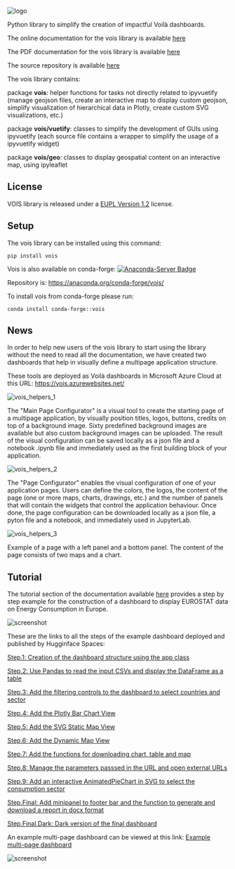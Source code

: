 ![logo](https://jeodpp.jrc.ec.europa.eu/services/shared/pngs/vois.png)

Python library to simplify the creation of impactful Voilà dashboards.

The online documentation for the vois library is available [here](https://vois.readthedocs.io/en/latest/1_intro.html)

The PDF documentation for the vois library is available [here](https://vois.readthedocs.io/_/downloads/en/latest/pdf/)

The source repository is available [here](https://code.europa.eu/jrc-bdap/vois)


The vois library contains:

package **vois**: helper functions for tasks not directly related to ipyvuetify (manage geojson files, create an interactive map to display custom geojson, simplify visualization of hierarchical data in Plotly, create custom SVG visualizations, etc.)

package **vois/vuetify**: classes to simplify the development of GUIs using ipyvuetify (each source file contains a wrapper to simplify the usage of a ipyvuetify widget)

package **vois/geo**: classes to display geospatial content on an interactive map, using ipyleaflet


## License

VOIS library is released under a
[EUPL Version 1.2](https://joinup.ec.europa.eu/collection/eupl/eupl-text-eupl-12) license.


## Setup

The vois library can be installed using this command:

`pip install vois`

Vois is also available on conda-forge: [![Anaconda-Server Badge](https://anaconda.org/conda-forge/vois/badges/version.svg)](https://anaconda.org/conda-forge/vois)

Repository is: https://anaconda.org/conda-forge/vois/

To install vois from conda-forge please run:

`conda install conda-forge::vois`


## News

In order to help new users of the vois library to start using the library without the need to read all the documentation, we have created two dashboards that help in visually define a multipage application structure.

These tools are deployed as Voilà dashboards in Microsoft Azure Cloud at this URL: https://vois.azurewebsites.net/

![vois_helpers_1](https://daigio.it/JRC/images/vois_helpers_1.png)

The "Main Page Configurator" is a visual tool to create the starting page of a multipage application, by visually position titles, logos, buttons, credits on top of a background image. Sixty predefined background images are available but also custom background images can be uploaded. The result of the visual configuration can be saved locally as a json file and a notebook .ipynb file and immediately used as the first building block of your application.

![vois_helpers_2](https://daigio.it/JRC/images/vois_helpers_2.png)

The "Page Configurator" enables the visual configuration of one of your application pages. Users can define the colors, the logos, the content of the page (one or more maps, charts, drawings, etc.) and the number of panels that will contain the widgets that control the application behaviour. Once done, the page configuration can be downloaded locally as a json file, a pyton file and a notebook, and immediately used in JupyterLab.

![vois_helpers_3](https://daigio.it/JRC/images/vois_helpers_3.png)

Example of a page with a left panel and a bottom panel. The content of the page consists of two maps and a chart.


## Tutorial

The tutorial section of the documentation available [here](https://vois.readthedocs.io/en/latest/2_tutorial.html) provides a step by step example for the construction of a dashboard to display EUROSTAT data on Energy Consumption in Europe.

![screenshot](https://jeodpp.jrc.ec.europa.eu/services/shared/pngs/vois_example.png)

These are the links to all the steps of the example dashboard deployed and published by Hugginface Spaces:

[Step.1: Creation of the dashboard structure using the app class](https://davidedemarchi-voila.hf.space/voila/render/tutorial/EnergyConsumption.1.ipynb)

[Step.2: Use Pandas to read the input CSVs and display the DataFrame as a table](https://davidedemarchi-voila.hf.space/voila/render/tutorial/EnergyConsumption.2.ipynb)

[Step.3: Add the filtering controls to the dashboard to select countries and sector](https://davidedemarchi-voila.hf.space/voila/render/tutorial/EnergyConsumption.3.ipynb)

[Step.4: Add the Plotly Bar Chart View](https://davidedemarchi-voila.hf.space/voila/render/tutorial/EnergyConsumption.4.ipynb)

[Step.5: Add the SVG Static Map View](https://davidedemarchi-voila.hf.space/voila/render/tutorial/EnergyConsumption.5.ipynb)

[Step.6: Add the Dynamic Map View](https://davidedemarchi-voila.hf.space/voila/render/tutorial/EnergyConsumption.6.ipynb)

[Step.7: Add the functions for downloading chart, table and map](https://davidedemarchi-voila.hf.space/voila/render/tutorial/EnergyConsumption.7.ipynb)

[Step.8: Manage the parameters passsed in the URL and open external URLs](https://davidedemarchi-voila.hf.space/voila/render/tutorial/EnergyConsumption.8.ipynb)

[Step.9: Add an interactive AnimatedPieChart in SVG to select the consumption sector](https://davidedemarchi-voila.hf.space/voila/render/tutorial/EnergyConsumption.9.ipynb)

[Step.Final: Add minipanel to footer bar and the function to generate and download a report in docx format](https://davidedemarchi-voila.hf.space/voila/render/tutorial/EnergyConsumption.Final.ipynb)

[Step.Final.Dark: Dark version of the final dashboard](https://davidedemarchi-voila.hf.space/voila/render/tutorial/EnergyConsumption.Final.ThemeDark.ipynb)

An example multi-page dashboard can be viewed at this link: [Example multi-page dashboard](https://davidedemarchi-voila.hf.space/voila/render/tutorial/MultipageDemo.ipynb)

![screenshot](https://jeodpp.jrc.ec.europa.eu/services/shared/pngs/multipage.png)
